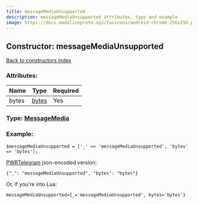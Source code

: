 ```yaml
---
title: messageMediaUnsupported
description: messageMediaUnsupported attributes, type and example
image: https://docs.madelineproto.xyz/favicons/android-chrome-256x256.png
---
```

## Constructor: messageMediaUnsupported  
[Back to constructors index](index.md)



### Attributes:

| Name     |    Type       | Required |
|----------|---------------|----------|
|bytes|[bytes](../types/bytes.md) | Yes|



### Type: [MessageMedia](../types/MessageMedia.md)


### Example:

```
$messageMediaUnsupported = ['_' => 'messageMediaUnsupported', 'bytes' => 'bytes'];
```  

[PWRTelegram](https://pwrtelegram.xyz) json-encoded version:

```
{"_": "messageMediaUnsupported", "bytes": "bytes"}
```


Or, if you're into Lua:  


```
messageMediaUnsupported={_='messageMediaUnsupported', bytes='bytes'}

```


